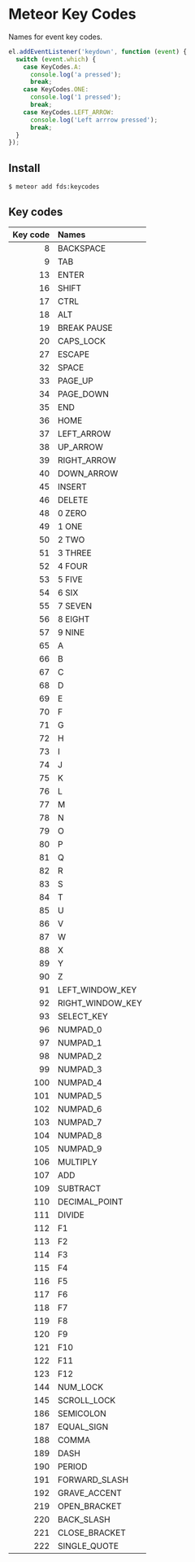 Meteor Key Codes
================

Names for event key codes.

```JavaScript
el.addEventListener('keydown', function (event) {
  switch (event.which) {
    case KeyCodes.A:
      console.log('a pressed');
      break;
    case KeyCodes.ONE:
      console.log('1 pressed');
      break;
    case KeyCodes.LEFT_ARROW:
      console.log('Left arrrow pressed');
      break;
  }
});
```


Install
-------

```Shell
$ meteor add fds:keycodes
```


Key codes
---------

| Key code | Names |
|---------:|:------|
|8|BACKSPACE|
|9|TAB|
|13|ENTER|
|16|SHIFT|
|17|CTRL|
|18|ALT|
|19|BREAK PAUSE|
|20|CAPS_LOCK|
|27|ESCAPE|
|32|SPACE|
|33|PAGE_UP|
|34|PAGE_DOWN|
|35|END|
|36|HOME|
|37|LEFT_ARROW|
|38|UP_ARROW|
|39|RIGHT_ARROW|
|40|DOWN_ARROW|
|45|INSERT|
|46|DELETE|
|48|0 ZERO|
|49|1 ONE|
|50|2 TWO|
|51|3 THREE|
|52|4 FOUR|
|53|5 FIVE|
|54|6 SIX|
|55|7 SEVEN|
|56|8 EIGHT|
|57|9 NINE|
|65|A|
|66|B|
|67|C|
|68|D|
|69|E|
|70|F|
|71|G|
|72|H|
|73|I|
|74|J|
|75|K|
|76|L|
|77|M|
|78|N|
|79|O|
|80|P|
|81|Q|
|82|R|
|83|S|
|84|T|
|85|U|
|86|V|
|87|W|
|88|X|
|89|Y|
|90|Z|
|91|LEFT_WINDOW_KEY|
|92|RIGHT_WINDOW_KEY|
|93|SELECT_KEY|
|96|NUMPAD_0|
|97|NUMPAD_1|
|98|NUMPAD_2|
|99|NUMPAD_3|
|100|NUMPAD_4|
|101|NUMPAD_5|
|102|NUMPAD_6|
|103|NUMPAD_7|
|104|NUMPAD_8|
|105|NUMPAD_9|
|106|MULTIPLY|
|107|ADD|
|109|SUBTRACT|
|110|DECIMAL_POINT|
|111|DIVIDE|
|112|F1|
|113|F2|
|114|F3|
|115|F4|
|116|F5|
|117|F6|
|118|F7|
|119|F8|
|120|F9|
|121|F10|
|122|F11|
|123|F12|
|144|NUM_LOCK|
|145|SCROLL_LOCK|
|186|SEMICOLON|
|187|EQUAL_SIGN|
|188|COMMA|
|189|DASH|
|190|PERIOD|
|191|FORWARD_SLASH|
|192|GRAVE_ACCENT|
|219|OPEN_BRACKET|
|220|BACK_SLASH|
|221|CLOSE_BRACKET|
|222|SINGLE_QUOTE|
